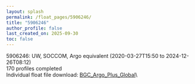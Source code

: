 ```yaml
---
layout: splash
permalink: /float_pages/5906246/
title: "5906246"
author_profile: false
last_created_on: 2025-09-30
toc: false
---
```

 
5906246: UW, SOCCOM, Argo equivalent (2020-03-27T15:50 to 2024-12-26T08:12)\
170 profiles completed\
Individual float file download: [BGC_Argo_Plus_Global](https://ftp.soest.hawaii.edu/bgc_argo_plus/Individual_Floats/outliers_removed/5906246_Sprof_processed.nc)\
